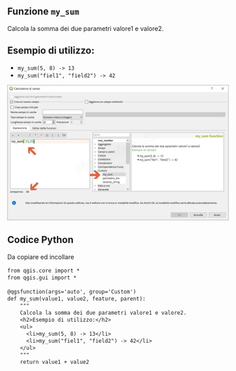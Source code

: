 ## Funzione `my_sum`

Calcola la somma dei due parametri valore1 e valore2. 

## Esempio di utilizzo: 

* `my_sum(5, 8) -> 13 `
* `my_sum("fiel1", "field2") -> 42 `

![](/img/custom/my_sum1.png)

## Codice Python

Da copiare ed incollare

```
from qgis.core import *
from qgis.gui import *

@qgsfunction(args='auto', group='Custom')
def my_sum(value1, value2, feature, parent):
    """
    Calcola la somma dei due parametri valore1 e valore2.
    <h2>Esempio di utilizzo:</h2>
    <ul>
      <li>my_sum(5, 8) -> 13</li>
      <li>my_sum("fiel1", "field2") -> 42</li>
    </ul>
    """
    return value1 + value2
```
